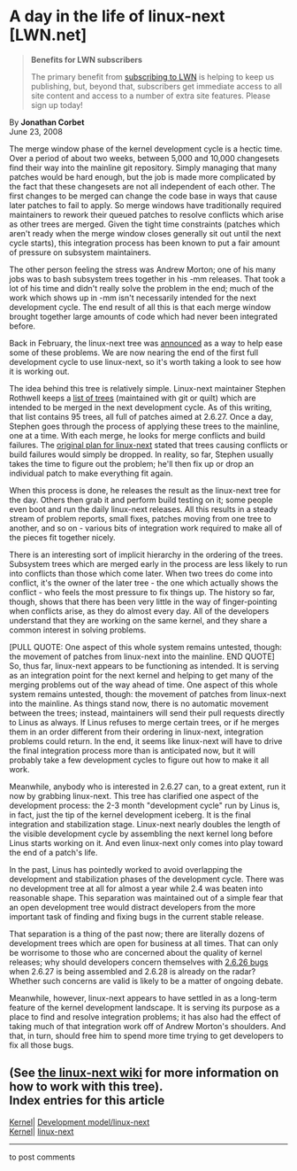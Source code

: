 # A day in the life of linux-next [LWN.net]

> **Benefits for LWN subscribers**
> 
> The primary benefit from [subscribing to LWN](/Promo/nst-nag5/subscribe) is helping to keep us publishing, but, beyond that, subscribers get immediate access to all site content and access to a number of extra site features. Please sign up today! 

By **Jonathan Corbet**  
June 23, 2008 

The merge window phase of the kernel development cycle is a hectic time. Over a period of about two weeks, between 5,000 and 10,000 changesets find their way into the mainline git repository. Simply managing that many patches would be hard enough, but the job is made more complicated by the fact that these changesets are not all independent of each other. The first changes to be merged can change the code base in ways that cause later patches to fail to apply. So merge windows have traditionally required maintainers to rework their queued patches to resolve conflicts which arise as other trees are merged. Given the tight time constraints (patches which aren't ready when the merge window closes generally sit out until the next cycle starts), this integration process has been known to put a fair amount of pressure on subsystem maintainers. 

The other person feeling the stress was Andrew Morton; one of his many jobs was to bash subsystem trees together in his -mm releases. That took a lot of his time and didn't really solve the problem in the end; much of the work which shows up in -mm isn't necessarily intended for the next development cycle. The end result of all this is that each merge window brought together large amounts of code which had never been integrated before. 

Back in February, the linux-next tree was [announced](http://lwn.net/Articles/269120/) as a way to help ease some of these problems. We are now nearing the end of the first full development cycle to use linux-next, so it's worth taking a look to see how it is working out. 

The idea behind this tree is relatively simple. Linux-next maintainer Stephen Rothwell keeps a [list of trees](http://git.kernel.org/?p=linux/kernel/git/sfr/linux-next.git;a=blob;f=Next/Trees;hb=HEAD) (maintained with git or quilt) which are intended to be merged in the next development cycle. As of this writing, that list contains 95 trees, all full of patches aimed at 2.6.27. Once a day, Stephen goes through the process of applying these trees to the mainline, one at a time. With each merge, he looks for merge conflicts and build failures. The [original plan for linux-next](http://lwn.net/Articles/268881/) stated that trees causing conflicts or build failures would simply be dropped. In reality, so far, Stephen usually takes the time to figure out the problem; he'll then fix up or drop an individual patch to make everything fit again. 

When this process is done, he releases the result as the linux-next tree for the day. Others then grab it and perform build testing on it; some people even boot and run the daily linux-next releases. All this results in a steady stream of problem reports, small fixes, patches moving from one tree to another, and so on - various bits of integration work required to make all of the pieces fit together nicely. 

There is an interesting sort of implicit hierarchy in the ordering of the trees. Subsystem trees which are merged early in the process are less likely to run into conflicts than those which come later. When two trees do come into conflict, it's the owner of the later tree - the one which actually shows the conflict - who feels the most pressure to fix things up. The history so far, though, shows that there has been very little in the way of finger-pointing when conflicts arise, as they do almost every day. All of the developers understand that they are working on the same kernel, and they share a common interest in solving problems. 

[PULL QUOTE:  One aspect of this whole system remains untested, though: the movement of patches from linux-next into the mainline.  END QUOTE] So, thus far, linux-next appears to be functioning as intended. It is serving as an integration point for the next kernel and helping to get many of the merging problems out of the way ahead of time. One aspect of this whole system remains untested, though: the movement of patches from linux-next into the mainline. As things stand now, there is no automatic movement between the trees; instead, maintainers will send their pull requests directly to Linus as always. If Linus refuses to merge certain trees, or if he merges them in an order different from their ordering in linux-next, integration problems could return. In the end, it seems like linux-next will have to drive the final integration process more than is anticipated now, but it will probably take a few development cycles to figure out how to make it all work. 

Meanwhile, anybody who is interested in 2.6.27 can, to a great extent, run it now by grabbing linux-next. This tree has clarified one aspect of the development process: the 2-3 month "development cycle" run by Linus is, in fact, just the tip of the kernel development iceberg. It is the final integration and stabilization stage. Linux-next nearly doubles the length of the visible development cycle by assembling the next kernel long before Linus starts working on it. And even linux-next only comes into play toward the end of a patch's life. 

In the past, Linus has pointedly worked to avoid overlapping the development and stabilization phases of the development cycle. There was no development tree at all for almost a year while 2.4 was beaten into reasonable shape. This separation was maintained out of a simple fear that an open development tree would distract developers from the more important task of finding and fixing bugs in the current stable release. 

That separation is a thing of the past now; there are literally dozens of development trees which are open for business at all times. That can only be worrisome to those who are concerned about the quality of kernel releases; why should developers concern themselves with [2.6.26 bugs](http://lwn.net/Articles/287055/) when 2.6.27 is being assembled and 2.6.28 is already on the radar? Whether such concerns are valid is likely to be a matter of ongoing debate. 

Meanwhile, however, linux-next appears to have settled in as a long-term feature of the kernel development landscape. It is serving its purpose as a place to find and resolve integration problems; it has also had the effect of taking much of that integration work off of Andrew Morton's shoulders. And that, in turn, should free him to spend more time trying to get developers to fix all those bugs. 

(See [the linux-next wiki](http://linux.f-seidel.de/linux-next/pmwiki/) for more information on how to work with this tree).  
Index entries for this article  
---  
[Kernel](/Kernel/Index)| [Development model/linux-next](/Kernel/Index#Development_model-linux-next)  
[Kernel](/Kernel/Index)| [linux-next](/Kernel/Index#linux-next)  
  


* * *

to post comments 
